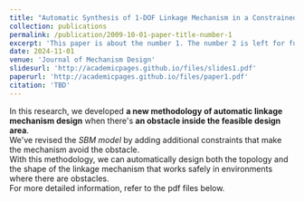 ```yaml
---
title: "Automatic Synthesis of 1-DOF Linkage Mechanism in a Constrained Space"
collection: publications
permalink: /publication/2009-10-01-paper-title-number-1
excerpt: 'This paper is about the number 1. The number 2 is left for future work.'
date: 2024-11-01
venue: 'Journal of Mechanism Design'
slidesurl: 'http://academicpages.github.io/files/slides1.pdf'
paperurl: 'http://academicpages.github.io/files/paper1.pdf'
citation: 'TBD'
---
```


In this research, we developed **a new methodology of automatic linkage mechanism design** when there's **an obstacle inside the feasible design area**.  
We've revised the *SBM model* by adding additional constraints that make the mechanism avoid the obstacle.  
With this methodology, we can automatically design both the topology and the shape of the linkage mechanism that works safely in environments where there are obstacles.  
For more detailed information, refer to the pdf files below.
